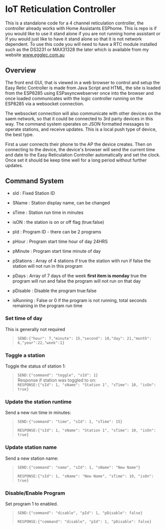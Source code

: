 # IoT Reticulation Controller

This is a standalone code for a 4 channel reticulation controller, the controller already works with Home Assistants ESPhome.  This is repo is if you would like to use it stand alone if you are not running home assistant or if you would just like to have it stand alone so that it is not network dependent.
To use this code you will need to have a RTC module installed such as the DS3231 or MAX31328 the later which is available from my website www.egglec.com.au

## Overview

The front end GUI, that is viewed in a web browser to control and setup the Easy Retic Controller is made from Java Script and HTML, the site is loaded from the ESP8285 using ESPasyncwebserver once into the browser and once loaded communicates with the logic controller running on the ESP8285 via a websocket connection.

The websocket connection will also communicate with other devices on the saem network, so that it could be connected to 3rd party devices in this way. The command system operates on JSON formatted messages to operate stations, and receive updates.  This is a local push type of device, the best type.

First a user connects their phone to the AP the device creates. Then on connecting to the device, the device's browser will send the current time and date to the Easy Reticulation Controller automatically and set the clock. Once set it should be keep time well for a long period without further updates.

## Command System

- sId : Fixed Station ID
- SName : Station display name, can be changed
- sTime : Station run time in minutes
- isON : the station is on or off flag (true:false)

- pId : Program ID - there can be 2 programs
- pHour : Program start time hour of day 24HRS
- pMinute : Program start time minute of day
- pStations : Array of 4 stations if true the station with run if false the station will not run in this program
- pDays : Array of 7 days of the week **first item is monday** true the program will run and false the program will not run on that day
- pDisable : Disable the program true:false
- isRunning : False or 0 if the program is not running, total seconds remaining in the program run time

### Set time of day

This is generally not required
>`SEND:{"hour": 7,"minute": 15,"second": 10,"day": 21,"month": 6,"year":22,"week":1}`

### Toggle a station

Toggle the status of station 1:  
>`SEND:{"command": "toggle", "sId": 1}`  
Response if station was toggled to on:  
>`RESPONSE:{"sId": 1, "sName": "Station 1", "sTime": 10, "isOn": true}`  

### Update the station runtime

Send a new run time in minutes:  

>`SEND:{"command": "time", "sId": 1, "sTime": 15}`   
>
>`RESPONSE:{"sId": 1, "sName": "Station 1", "sTime": 10, "isOn": true}`  

### Update station name

Send a new station name:

>`SEND:{"command": "name", "sId": 1, "sName": "New Name"}`
>
>`RESPONSE:{"sId": 1, "sName": "New Name", "sTime": 10, "isOn": true}`

### Disable/Enable Program

Set program 1 to enabled. 

>`SEND:{"command": "disable", "pId": 1, "pDisable": false}`
>
>`RESPONSE:{"command": "disable", "pId": 1, "pDisable": false}`

